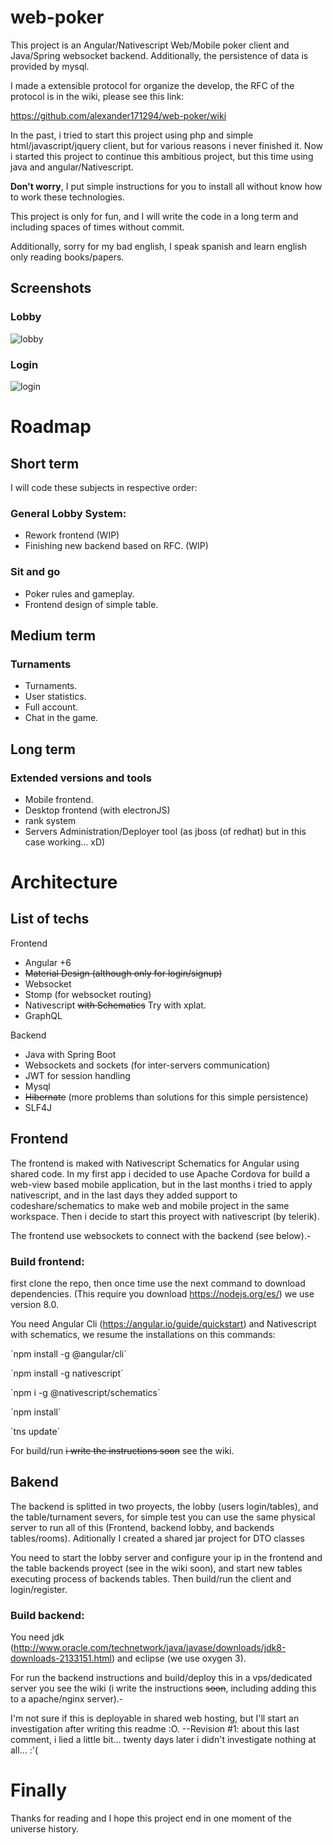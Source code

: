 # web-poker

This project is an Angular/Nativescript Web/Mobile poker client and Java/Spring websocket backend. Additionally, the persistence of data is provided by mysql.

I made a extensible protocol for organize the develop, the RFC of the protocol is in the wiki, please see this link: 

https://github.com/alexander171294/web-poker/wiki

In the past, i tried to start this project using php and simple html/javascript/jquery client, but for various reasons i never finished it. Now i started this project to continue this ambitious project, but this time using java and angular/Nativescript.

**Don't worry**, I put simple instructions for you to install all without know how to work these technologies.

This project is only for fun, and I will write the code in a long term and including spaces of times without commit.

Additionally, sorry for my bad english, I speak spanish and learn english only reading books/papers.

## Screenshots

### Lobby

![lobby](https://i.imgur.com/HUCeZBr.png)

### Login

![login](https://i.imgur.com/qaK4Nkv.png)

# Roadmap

## Short term

I will code these subjects in respective order:

### General Lobby System:

* Rework frontend (WIP)
* Finishing new backend based on RFC. (WIP)

### Sit and go

* Poker rules and gameplay.
* Frontend design of simple table.

## Medium term

### Turnaments

* Turnaments.
* User statistics.
* Full account.
* Chat in the game.

## Long term

### Extended versions and tools

* Mobile frontend.
* Desktop frontend (with electronJS)
* rank system
* Servers Administration/Deployer tool (as jboss (of redhat) but in this case working... xD)

# Architecture

## List of techs

Frontend

* Angular +6
* ~~Material Design (although only for login/signup)~~
* Websocket
* Stomp (for websocket routing)
* Nativescript ~~with Schematics~~ Try with xplat.
* GraphQL

Backend

* Java with Spring Boot
* Websockets and sockets (for inter-servers communication)
* JWT for session handling
* Mysql
* ~~Hibernate~~ (more problems than solutions for this simple persistence)
* SLF4J

## Frontend

The frontend is maked with Nativescript Schematics for Angular using shared code.
In my first app i decided to use Apache Cordova for build a web-view based mobile application, but in the last months i tried to apply nativescript, and in the last days they added support to codeshare/schematics to make web and mobile project in the same workspace.
Then i decide to start this proyect with nativescript (by telerik).

The frontend use websockets to connect with the backend (see below).-

### Build frontend:

first clone the repo, then once time use the next command to download dependencies. (This require you download https://nodejs.org/es/) we use version 8.0.

You need Angular Cli (https://angular.io/guide/quickstart) and Nativescript with schematics, we resume the installations on this commands:

´npm install -g @angular/cli´

´npm install -g nativescript´

´npm i -g @nativescript/schematics´

´npm install´

´tns update´

For build/run ~~i write the instructions soon~~ see the wiki.

## Bakend

The backend is splitted in two proyects, the lobby (users login/tables), and the table/turnament severs, for simple test you can use the same physical server to run all of this (Frontend, backend lobby, and backends tables/rooms). Aditionally I created a shared jar project for DTO classes

You need to start the lobby server and configure your ip in the frontend and the table backends proyect (see in the wiki soon), and start new tables executing process of backends tables. Then build/run the client and login/register.

### Build backend:

You need jdk (http://www.oracle.com/technetwork/java/javase/downloads/jdk8-downloads-2133151.html) and eclipse (we use oxygen 3).

For run the backend instructions and build/deploy this in a vps/dedicated server you see the wiki (i write the instructions ~~soon~~, including adding this to a apache/nginx server).-

I'm not sure if this is deployable in shared web hosting, but I'll start an investigation after writing this readme :O.
--Revision #1: about this last comment, i lied a little bit... twenty days later i didn't investigate nothing at all... :'(


# Finally

Thanks for reading and I hope this project end in one moment of the universe history.
